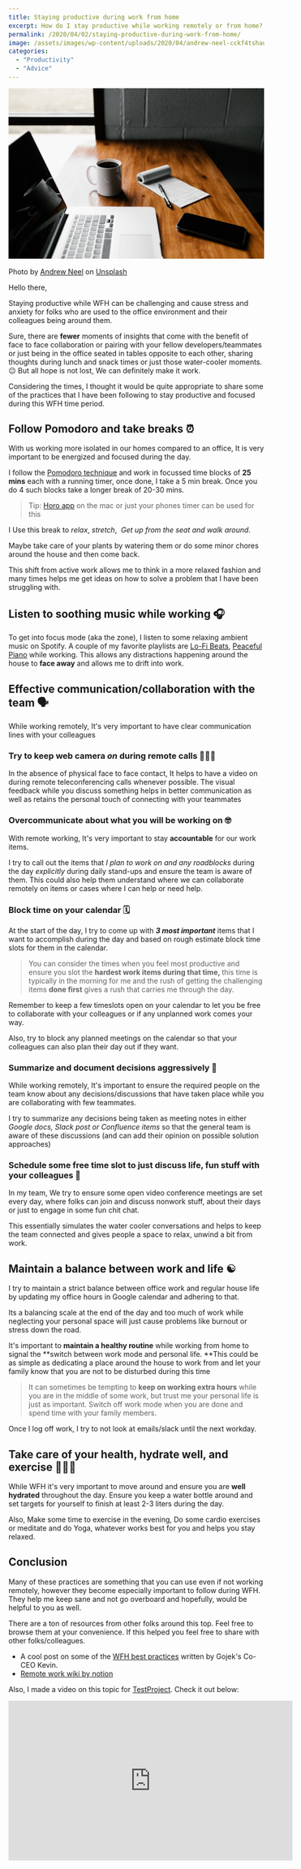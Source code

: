 ```yaml
---
title: Staying productive during work from home
excerpt: How do I stay productive while working remotely or from home? This post is a collection of some practices that work well for me.
permalink: /2020/04/02/staying-productive-during-work-from-home/
image: /assets/images/wp-content/uploads/2020/04/andrew-neel-cckf4tshauw-unsplash.jpg
categories:
  - "Productivity"
  - "Advice"
---
```


![](/assets/images/wp-content/uploads/2020/04/andrew-neel-cckf4tshauw-unsplash.jpg)

Photo by&nbsp;[Andrew Neel](https://unsplash.com/@andrewtneel?utm_source=unsplash&utm_medium=referral&utm_content=creditCopyText)&nbsp;on&nbsp;[Unsplash](https://unsplash.com/s/photos/remote-work?utm_source=unsplash&utm_medium=referral&utm_content=creditCopyText)

Hello there,

Staying productive while WFH can be challenging and cause stress and anxiety for folks who are used to the office environment and their colleagues being around them.

Sure, there are **fewer** moments of insights that come with the benefit of face to face collaboration or pairing with your fellow developers/teammates or just being in the office seated in tables opposite to each other, sharing thoughts during lunch and snack times or just those water-cooler moments. 😐 But all hope is not lost, We can definitely make it work.

Considering the times, I thought it would be quite appropriate to share some of the practices that I have been following to stay productive and focused during this WFH time period.

## Follow Pomodoro and take breaks ⏰

With us working more isolated in our homes compared to an office, It is very important to be energized and focused during the day.

I follow the <a href="https://francescocirillo.com/pages/pomodoro-technique" target="_blank" rel="noopener">Pomodoro technique</a> and work in focussed time blocks of **25 mins** each with a running timer, once done, I take a 5 min break. Once you do 4 such blocks take a longer break of 20-30 mins.

<blockquote class="wp-block-quote">
  <p>
    Tip: <a href="https://apps.apple.com/us/app/horo-timer-for-menu-bar/id1437226581?mt=12" target="_blank" rel="noopener">Horo app</a> on the mac or just your phones timer can be used for this
  </p>
</blockquote>

I Use this break to _relax_, _stretch_,&nbsp; _Get up from the seat and walk around_.

Maybe take care of your plants by watering them or do some minor chores around the house and then come back.

This shift from active work allows me to think in a more relaxed fashion and many times helps me get ideas on how to solve a problem that I have been struggling with.

## Listen to soothing music while working 🎧

To get into focus mode (aka the zone), I listen to some relaxing ambient music on Spotify. A couple of my favorite playlists are [Lo-Fi Beats](https://open.spotify.com/playlist/37i9dQZF1DWWQRwui0ExPn), [Peaceful Piano](https://open.spotify.com/playlist/37i9dQZF1DX4sWSpwq3LiO?si=zjcsK2MqTE-3VYsXjZhG3w) while working. This allows any distractions happening around the house to&nbsp;**face away** and allows me to drift into work.

## Effective communication/collaboration with the team 🗣

While working remotely, It's very important to have clear communication lines with your colleagues

### Try to keep web camera _on_&nbsp;during remote calls 👨🏻‍💻

In the absence of physical face to face contact, It helps to have a video on during remote teleconferencing calls whenever possible. The visual feedback while you discuss something helps in better communication as well as retains the personal touch of connecting with your teammates

### Overcommunicate about what you will be working on 🤓

With remote working, It's very important to stay **accountable** for our work items.

I try to call out the items that _I plan to work on and any roadblocks_ during the day _explicitly_ during daily stand-ups and ensure the team is aware of them. This could also help them understand where we can collaborate remotely on items or cases where I can help or need help.

### Block time on your calendar 🗓

At the start of the day, I try to come up with _**3 most important**_ items that I want to accomplish during the day and based on rough estimate block time slots for them in the calendar.

<blockquote class="wp-block-quote">
  <p>
    You can consider the times when you feel most productive and ensure you slot the <strong>hardest work items during that time,&nbsp;</strong>this time is typically in the morning for me and the rush of getting the challenging items <strong>done first</strong> gives a rush that carries me through the day.
  </p>
</blockquote>

Remember to keep a few timeslots open on your calendar to let you be free to collaborate with your colleagues or if any unplanned work comes your way.

Also, try to block any planned meetings on the calendar so that your colleagues can also plan their day out if they want.

### Summarize and document decisions aggressively 📄

While working remotely, It's important to ensure the required people on the team know about any decisions/discussions that have taken place while you are collaborating with few teammates.

I try to summarize any decisions being taken as meeting notes in either _Google docs, Slack post or Confluence items_ so that the general team is aware of these discussions (and can add their opinion on possible solution approaches)

### Schedule some free time slot to just discuss life, fun stuff with your colleagues 🤪

In my team, We try to ensure some open video conference meetings are set every day, where folks can join and discuss nonwork stuff, about their days or just to engage in some fun chit chat.

This essentially simulates the water cooler conversations and helps to keep the team connected and gives people a space to relax, unwind a bit from work.

## Maintain a balance between work and life ☯

I try to maintain a strict balance between office work and regular house life by updating my office hours in Google calendar and adhering to that.

Its a balancing scale at the end of the day and too much of work while neglecting your personal space will just cause problems like burnout or stress down the road.

It's important to **maintain a healthy routine** while working from home to signal the **switch between work mode and personal life.&nbsp;**This could be as simple as dedicating a place around the house to work from and let your family know that you are not to be disturbed during this time

<blockquote class="wp-block-quote">
  <p>
    It can sometimes be tempting to <strong>keep on working extra hours</strong> while you are in the middle of some work, but trust me your personal life is just as important. Switch off work mode when you are done and spend time with your family members.
  </p>
</blockquote>

Once I log off work, I try to not look at emails/slack until the next workday.

## Take care of your health, hydrate well, and exercise 🙆🏻‍♂️

While WFH it's very important to move around and ensure you are **well hydrated** throughout the day. Ensure you keep a water bottle around and set targets for yourself to finish at least 2-3 liters during the day.

Also, Make some time to exercise in the evening, Do some cardio exercises or meditate and do Yoga, whatever works best for you and helps you stay relaxed.

## Conclusion

Many of these practices are something that you can use even if not working remotely, however they become especially important to follow during WFH. They help me keep sane and not go overboard and hopefully, would be helpful to you as well.

There are a ton of resources from other folks around this top. Feel free to browse them at your convenience. If this helped you feel free to share with other folks/colleagues.

* A cool post on some of the [WFH best practices](https://blog.gojekengineering.com/gojeks-best-practices-to-work-from-home-beta-83132cbeef62) written by Gojek's Co-CEO Kevin.
* <a href="https://www.notion.so/Remote-work-wiki-1b21ef5501714fffa9f5c5c25677371f" target="_blank" rel="noopener">Remote work wiki by notion</a>

Also, I made a video on this topic for <a href="https://testproject.io/" target="_blank" rel="noopener">TestProject</a>. Check it out below:

<iframe width="560" height="315" src="https://www.youtube.com/embed/XdGasWJBw6U" frameborder="0" allow="accelerometer; autoplay; encrypted-media; gyroscope; picture-in-picture" allowfullscreen></iframe>
